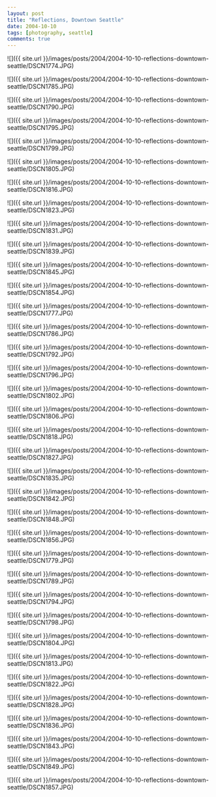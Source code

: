 ```yaml
---
layout: post
title: "Reflections, Downtown Seattle"
date: 2004-10-10
tags: [photography, seattle]
comments: true
---
```

![]({{ site.url }}/images/posts/2004/2004-10-10-reflections-downtown-seattle/DSCN1774.JPG)

![]({{ site.url }}/images/posts/2004/2004-10-10-reflections-downtown-seattle/DSCN1785.JPG)

![]({{ site.url }}/images/posts/2004/2004-10-10-reflections-downtown-seattle/DSCN1790.JPG)

![]({{ site.url }}/images/posts/2004/2004-10-10-reflections-downtown-seattle/DSCN1795.JPG)

![]({{ site.url }}/images/posts/2004/2004-10-10-reflections-downtown-seattle/DSCN1799.JPG)

![]({{ site.url }}/images/posts/2004/2004-10-10-reflections-downtown-seattle/DSCN1805.JPG)

![]({{ site.url }}/images/posts/2004/2004-10-10-reflections-downtown-seattle/DSCN1816.JPG)

![]({{ site.url }}/images/posts/2004/2004-10-10-reflections-downtown-seattle/DSCN1823.JPG)

![]({{ site.url }}/images/posts/2004/2004-10-10-reflections-downtown-seattle/DSCN1831.JPG)

![]({{ site.url }}/images/posts/2004/2004-10-10-reflections-downtown-seattle/DSCN1839.JPG)

![]({{ site.url }}/images/posts/2004/2004-10-10-reflections-downtown-seattle/DSCN1845.JPG)

![]({{ site.url }}/images/posts/2004/2004-10-10-reflections-downtown-seattle/DSCN1854.JPG)

![]({{ site.url }}/images/posts/2004/2004-10-10-reflections-downtown-seattle/DSCN1777.JPG)

![]({{ site.url }}/images/posts/2004/2004-10-10-reflections-downtown-seattle/DSCN1786.JPG)

![]({{ site.url }}/images/posts/2004/2004-10-10-reflections-downtown-seattle/DSCN1792.JPG)

![]({{ site.url }}/images/posts/2004/2004-10-10-reflections-downtown-seattle/DSCN1796.JPG)

![]({{ site.url }}/images/posts/2004/2004-10-10-reflections-downtown-seattle/DSCN1802.JPG)

![]({{ site.url }}/images/posts/2004/2004-10-10-reflections-downtown-seattle/DSCN1806.JPG)

![]({{ site.url }}/images/posts/2004/2004-10-10-reflections-downtown-seattle/DSCN1818.JPG)

![]({{ site.url }}/images/posts/2004/2004-10-10-reflections-downtown-seattle/DSCN1827.JPG)

![]({{ site.url }}/images/posts/2004/2004-10-10-reflections-downtown-seattle/DSCN1835.JPG)

![]({{ site.url }}/images/posts/2004/2004-10-10-reflections-downtown-seattle/DSCN1842.JPG)

![]({{ site.url }}/images/posts/2004/2004-10-10-reflections-downtown-seattle/DSCN1848.JPG)

![]({{ site.url }}/images/posts/2004/2004-10-10-reflections-downtown-seattle/DSCN1856.JPG)

![]({{ site.url }}/images/posts/2004/2004-10-10-reflections-downtown-seattle/DSCN1779.JPG)

![]({{ site.url }}/images/posts/2004/2004-10-10-reflections-downtown-seattle/DSCN1789.JPG)

![]({{ site.url }}/images/posts/2004/2004-10-10-reflections-downtown-seattle/DSCN1794.JPG)

![]({{ site.url }}/images/posts/2004/2004-10-10-reflections-downtown-seattle/DSCN1798.JPG)

![]({{ site.url }}/images/posts/2004/2004-10-10-reflections-downtown-seattle/DSCN1804.JPG)

![]({{ site.url }}/images/posts/2004/2004-10-10-reflections-downtown-seattle/DSCN1813.JPG)

![]({{ site.url }}/images/posts/2004/2004-10-10-reflections-downtown-seattle/DSCN1822.JPG)

![]({{ site.url }}/images/posts/2004/2004-10-10-reflections-downtown-seattle/DSCN1828.JPG)

![]({{ site.url }}/images/posts/2004/2004-10-10-reflections-downtown-seattle/DSCN1836.JPG)

![]({{ site.url }}/images/posts/2004/2004-10-10-reflections-downtown-seattle/DSCN1843.JPG)

![]({{ site.url }}/images/posts/2004/2004-10-10-reflections-downtown-seattle/DSCN1849.JPG)

![]({{ site.url }}/images/posts/2004/2004-10-10-reflections-downtown-seattle/DSCN1857.JPG)

